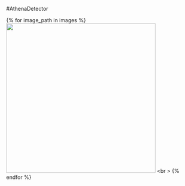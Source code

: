 #AthenaDetector


{% for image_path in images %}
<img src="{{ base_url }}/{{ image_path }}?job=report" width="400px" />
<br \>
{% endfor %}
